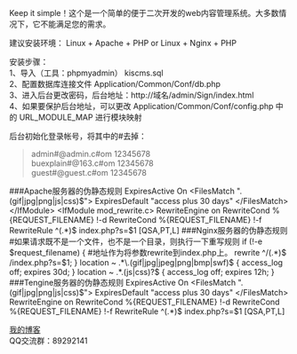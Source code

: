 Keep it simple！这个是一个简单的便于二次开发的web内容管理系统。大多数情况下，它不能满足您的需求。<br/>

建议安装环境： Linux + Apache + PHP or Linux + Nginx + PHP<br/>

安装步骤：<br/>
1、导入（工具：phpmyadmin） kiscms.sql<br/>
2、配置数据库连接文件 Application/Common/Conf/db.php<br/>
3、进入后台更改密码，后台地址：http://域名/admin/Sign/index.html<br/>
4、如果要保护后台地址，可以更改 Application/Common/Conf/config.php 中的 URL_MODULE_MAP 进行模块映射<br/>

后台初始化登录帐号，将其中的#去掉：<br/>
> admin#@admin.c#om    12345678 <br/>
> buexplain#@163.c#om  12345678 <br/>
> guest#@guest.c#om    12345678 <br/>

###Apache服务器的伪静态规则
    <IfModule expires_module>
        ExpiresActive On
        <FilesMatch "\.(gif|jpg|png|js|css)$">
            ExpiresDefault "access plus 30 days"
        </FilesMatch>
    </IfModule>
    <IfModule mod_rewrite.c>
         RewriteEngine on
         RewriteCond %{REQUEST_FILENAME} !-d
         RewriteCond %{REQUEST_FILENAME} !-f
         RewriteRule ^(.*)$ index.php?s=$1 [QSA,PT,L]
    </IfModule>
###Nginx服务器的伪静态规则
    #如果请求既不是一个文件，也不是一个目录，则执行一下重写规则
    if (!-e $request_filename)
    {
        #地址作为将参数rewrite到index.php上。
        rewrite ^/(.*)$ /index.php?s=$1;
    }
    location ~ .*\.(gif|jpg|jpeg|png|bmp|swf)$
    {
        access_log off;
        expires      30d;
    }
    location ~ .*\.(js|css)?$
    {
        access_log off;
        expires      12h;
    }
###Tengine服务器的伪静态规则
    ExpiresActive On
    <FilesMatch "\.(gif|jpg|png|js|css)$">
        ExpiresDefault "access plus 30 days"
    </FilesMatch>
     RewriteEngine on
     RewriteCond %{REQUEST_FILENAME} !-d
     RewriteCond %{REQUEST_FILENAME} !-f
     RewriteRule ^(.*)$ index.php?s=$1 [QSA,PT,L]


[我的博客](http://www.kiscms.com "kiscms官网")<br/>
QQ交流群：89292141

